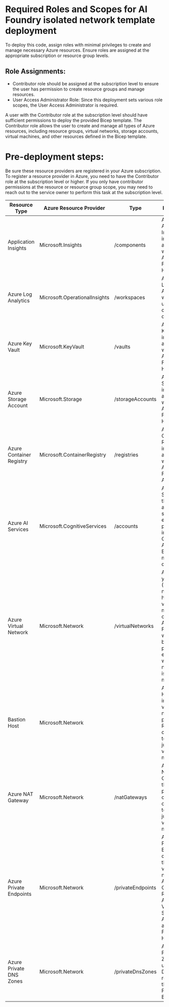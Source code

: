 # Required Roles and Scopes for AI Foundry isolated network template deployment
To deploy this code, assign roles with minimal privileges to create and manage necessary Azure resources. Ensure roles are assigned at the appropriate subscription or resource group levels.

## Role Assignments: 
- Contributor role should be assigned at the subscription level to ensure the user has permission to create resource groups and manage resources.
- User Access Administrator Role: Since this deployment sets various role scopes, the User Access Administrator is required.

A user with the Contributor role at the subscription level should have sufficient permissions to deploy the provided Bicep template. The Contributor role allows the user to create and manage all types of Azure resources, including resource groups, virtual networks, storage accounts, virtual machines, and other resources defined in the Bicep template.

# Pre-deployment steps:

Be sure these resource providers are registered in your Azure subscription. To register a resource provider in Azure, you need to have the Contributor role at the subscription level or higher. If you only have contributor permissions at the resource or resource group scope, you may need to reach out to the service owner to perform this task at the subscription level.

| **Resource Type** | **Azure Resource Provider** | **Type** | **Description** |
|-------------------|----------------------------|----------|-----------------|
| Application Insights | Microsoft.Insights | /components | An Azure Application Insights instance associated with the Azure AI Foundry Hub |
|Azure Log Analytics|Microsoft.OperationalInsights|/workspaces|An Azure Log Analytics workspace used to collect diagnostics|
|Azure Key Vault|Microsoft.KeyVault|/vaults|An Azure Key Vault instance associated with the Azure AI Foundry Hub|
|Azure Storage Account|Microsoft.Storage|/storageAccounts|An Azure Storage instance associated with the Azure AI Foundry Hub|
|Azure Container Registry|Microsoft.ContainerRegistry|/registries|An Azure Container Registry instance associated with the Azure AI Foundry Account|
|Azure AI Services|Microsoft.CognitiveServices|/accounts|An Azure AI Services as the model-as-a-service endpoint provider including GPT-4o and ADA Text Embeddings model deployments|
|Azure Virtual Network|Microsoft.Network|/virtualNetworks|A bring-your-own (BYO) virtual network hosting a virtual machine to connect to Azure AI Foundry which will be behind a private endpoint when in network isolation mode. |
|Bastion Host|Microsoft.Network||A Bastion Host defined in the BYO virtual network that provides RDP connectivity to the jumpbox virtual machine|
|Azure NAT Gateway|Microsoft.Network|/natGateways|An Azure NAT Gateway that provides outbound connectivity to the jumpbox virtual machine|
|Azure Private Endpoints|Microsoft.Network|/privateEndpoints|Azure Private Endpoints defined in the BYO virtual network for Azure Container Registry, Azure Key Vault, Azure Storage Account, and Azure AI Foundry Hub/Project|
|Azure Private DNS Zones|Microsoft.Network|/privateDnsZones|Azure Private DNS Zones are used for the DNS resolution of the Azure Private Endpoints|
